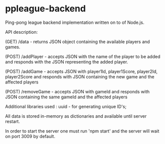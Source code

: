 # ppleague-backend

Ping-pong league backend implementation written on to of Node.js.

API description:

(GET) /data - 
returns JSON object containing the available players and games.

(POST) /addPlayer - 
accepts JSON with the name of the player to be added 
and responds with the JSON representing the added player.

(POST) /addGame - 
accepts JSON with player1Id, player1Score, player2Id, player2Score 
and responds with JSON containing the new game and the affected players

(POST) /removeGame -
accepts JSON with gameId 
and responds with JSON containing the same gameId and the affected players

Additional libraries used :
uuid - for generating unique ID's;

All data is stored in-memory as dictionaries and available until server restart.

In order to start the server one must run 'npm start' and the server will wait on port 3009 by default.